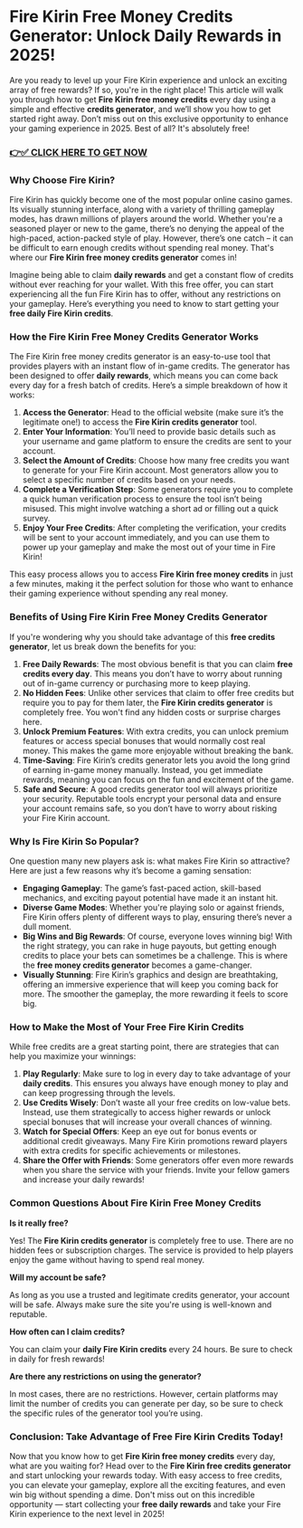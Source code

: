 # Fire Kirin Free Money Credits Generator: Unlock Daily Rewards in 2025!

Are you ready to level up your Fire Kirin experience and unlock an exciting array of free rewards? If so, you're in the right place! This article will walk you through how to get **Fire Kirin free money credits** every day using a simple and effective **credits generator**, and we’ll show you how to get started right away. Don’t miss out on this exclusive opportunity to enhance your gaming experience in 2025. Best of all? It's absolutely free!

### [👉✅ CLICK HERE TO GET NOW](https://freerewards.xyz/fire/kirin/)

### Why Choose Fire Kirin?

Fire Kirin has quickly become one of the most popular online casino games. Its visually stunning interface, along with a variety of thrilling gameplay modes, has drawn millions of players around the world. Whether you're a seasoned player or new to the game, there’s no denying the appeal of the high-paced, action-packed style of play. However, there’s one catch – it can be difficult to earn enough credits without spending real money. That's where our **Fire Kirin free money credits generator** comes in!

Imagine being able to claim **daily rewards** and get a constant flow of credits without ever reaching for your wallet. With this free offer, you can start experiencing all the fun Fire Kirin has to offer, without any restrictions on your gameplay. Here’s everything you need to know to start getting your **free daily Fire Kirin credits**.

### How the Fire Kirin Free Money Credits Generator Works

The Fire Kirin free money credits generator is an easy-to-use tool that provides players with an instant flow of in-game credits. The generator has been designed to offer **daily rewards**, which means you can come back every day for a fresh batch of credits. Here’s a simple breakdown of how it works:

1. **Access the Generator**: Head to the official website (make sure it’s the legitimate one!) to access the **Fire Kirin credits generator** tool.
2. **Enter Your Information**: You’ll need to provide basic details such as your username and game platform to ensure the credits are sent to your account.
3. **Select the Amount of Credits**: Choose how many free credits you want to generate for your Fire Kirin account. Most generators allow you to select a specific number of credits based on your needs.
4. **Complete a Verification Step**: Some generators require you to complete a quick human verification process to ensure the tool isn’t being misused. This might involve watching a short ad or filling out a quick survey.
5. **Enjoy Your Free Credits**: After completing the verification, your credits will be sent to your account immediately, and you can use them to power up your gameplay and make the most out of your time in Fire Kirin!

This easy process allows you to access **Fire Kirin free money credits** in just a few minutes, making it the perfect solution for those who want to enhance their gaming experience without spending any real money.

### Benefits of Using Fire Kirin Free Money Credits Generator

If you're wondering why you should take advantage of this **free credits generator**, let us break down the benefits for you:

1. **Free Daily Rewards**: The most obvious benefit is that you can claim **free credits every day**. This means you don’t have to worry about running out of in-game currency or purchasing more to keep playing.
2. **No Hidden Fees**: Unlike other services that claim to offer free credits but require you to pay for them later, the **Fire Kirin credits generator** is completely free. You won't find any hidden costs or surprise charges here.
3. **Unlock Premium Features**: With extra credits, you can unlock premium features or access special bonuses that would normally cost real money. This makes the game more enjoyable without breaking the bank.
4. **Time-Saving**: Fire Kirin’s credits generator lets you avoid the long grind of earning in-game money manually. Instead, you get immediate rewards, meaning you can focus on the fun and excitement of the game.
5. **Safe and Secure**: A good credits generator tool will always prioritize your security. Reputable tools encrypt your personal data and ensure your account remains safe, so you don’t have to worry about risking your Fire Kirin account.

### Why Is Fire Kirin So Popular?

One question many new players ask is: what makes Fire Kirin so attractive? Here are just a few reasons why it’s become a gaming sensation:

- **Engaging Gameplay**: The game’s fast-paced action, skill-based mechanics, and exciting payout potential have made it an instant hit.
- **Diverse Game Modes**: Whether you're playing solo or against friends, Fire Kirin offers plenty of different ways to play, ensuring there’s never a dull moment.
- **Big Wins and Big Rewards**: Of course, everyone loves winning big! With the right strategy, you can rake in huge payouts, but getting enough credits to place your bets can sometimes be a challenge. This is where the **free money credits generator** becomes a game-changer.
- **Visually Stunning**: Fire Kirin’s graphics and design are breathtaking, offering an immersive experience that will keep you coming back for more. The smoother the gameplay, the more rewarding it feels to score big.

### How to Make the Most of Your Free Fire Kirin Credits

While free credits are a great starting point, there are strategies that can help you maximize your winnings:

1. **Play Regularly**: Make sure to log in every day to take advantage of your **daily credits**. This ensures you always have enough money to play and can keep progressing through the levels.
2. **Use Credits Wisely**: Don’t waste all your free credits on low-value bets. Instead, use them strategically to access higher rewards or unlock special bonuses that will increase your overall chances of winning.
3. **Watch for Special Offers**: Keep an eye out for bonus events or additional credit giveaways. Many Fire Kirin promotions reward players with extra credits for specific achievements or milestones.
4. **Share the Offer with Friends**: Some generators offer even more rewards when you share the service with your friends. Invite your fellow gamers and increase your daily rewards!

### Common Questions About Fire Kirin Free Money Credits

**Is it really free?**

Yes! The **Fire Kirin credits generator** is completely free to use. There are no hidden fees or subscription charges. The service is provided to help players enjoy the game without having to spend real money.

**Will my account be safe?**

As long as you use a trusted and legitimate credits generator, your account will be safe. Always make sure the site you're using is well-known and reputable.

**How often can I claim credits?**

You can claim your **daily Fire Kirin credits** every 24 hours. Be sure to check in daily for fresh rewards!

**Are there any restrictions on using the generator?**

In most cases, there are no restrictions. However, certain platforms may limit the number of credits you can generate per day, so be sure to check the specific rules of the generator tool you’re using.

### Conclusion: Take Advantage of Free Fire Kirin Credits Today!

Now that you know how to get **Fire Kirin free money credits** every day, what are you waiting for? Head over to the **Fire Kirin free credits generator** and start unlocking your rewards today. With easy access to free credits, you can elevate your gameplay, explore all the exciting features, and even win big without spending a dime. Don't miss out on this incredible opportunity — start collecting your **free daily rewards** and take your Fire Kirin experience to the next level in 2025!
